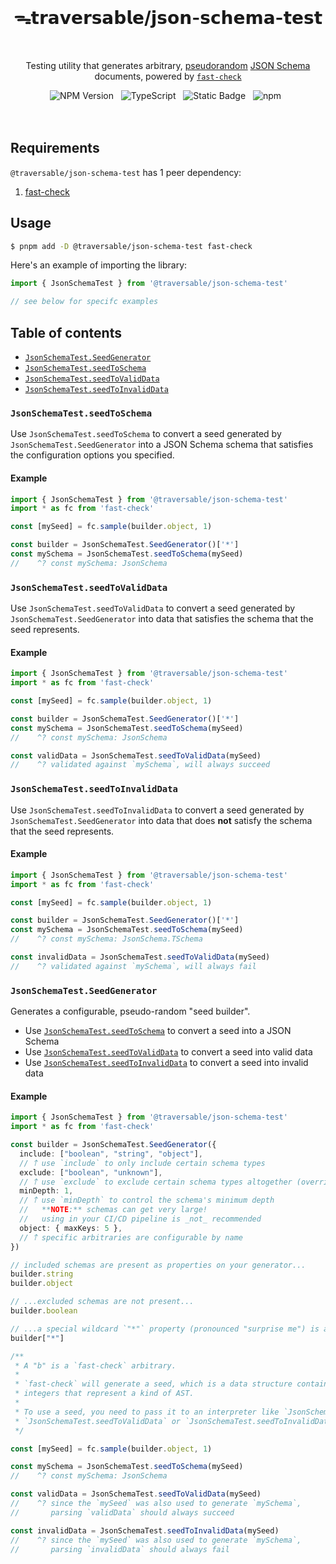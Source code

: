 <br>
<h1 align="center">ᯓ𝘁𝗿𝗮𝘃𝗲𝗿𝘀𝗮𝗯𝗹𝗲/𝗷𝘀𝗼𝗻-𝘀𝗰𝗵𝗲𝗺𝗮-𝘁𝗲𝘀𝘁</h1>
<br>

<p align="center">
  Testing utility that generates arbitrary, <a href="https://en.wikipedia.org/wiki/Pseudorandomness" target="_blank">pseudorandom</a> <a href="https://json-schema.org" target="_blank">JSON Schema</a> documents, powered by <a href="https://github.com/dubzzz/fast-check" target="_blank"><code>fast-check</code></a>
</p>

<div align="center">
  <img alt="NPM Version" src="https://img.shields.io/npm/v/%40traversable%2Fjson-schema-test?style=flat-square&logo=npm&label=npm&color=blue">
  &nbsp;
  <img alt="TypeScript" src="https://img.shields.io/badge/TypeScript-5.5%2B-blue?style=flat-square&logo=TypeScript&logoColor=4a9cf6">
  &nbsp;
  <img alt="Static Badge" src="https://img.shields.io/badge/license-MIT-a094a2?style=flat-square">
  &nbsp;
  <img alt="npm" src="https://img.shields.io/npm/dt/@traversable/json-schema-test?style=flat-square">
  &nbsp;
</div>
<br>
<br>

## Requirements

`@traversable/json-schema-test` has 1 peer dependency:

1. [fast-check](https://fast-check.dev/)

## Usage

```bash
$ pnpm add -D @traversable/json-schema-test fast-check
```

Here's an example of importing the library:

```typescript
import { JsonSchemaTest } from '@traversable/json-schema-test'

// see below for specifc examples
```

## Table of contents

- [`JsonSchemaTest.SeedGenerator`](https://github.com/traversable/schema/tree/main/packages/json-schema-test#jsonschematestseedgenerator)
- [`JsonSchemaTest.seedToSchema`](https://github.com/traversable/schema/tree/main/packages/json-schema-test#jsonschematestseedtoschema)
- [`JsonSchemaTest.seedToValidData`](https://github.com/traversable/schema/tree/main/packages/json-schema-test#jsonschematestseedtovaliddata)
- [`JsonSchemaTest.seedToInvalidData`](https://github.com/traversable/schema/tree/main/packages/json-schema-test#jsonschematestseedtoinvaliddata)


### `JsonSchemaTest.seedToSchema`

Use `JsonSchemaTest.seedToSchema` to convert a seed generated by `JsonSchemaTest.SeedGenerator` into a
JSON Schema schema that satisfies the configuration options you specified.

#### Example

```typescript
import { JsonSchemaTest } from '@traversable/json-schema-test'
import * as fc from 'fast-check'

const [mySeed] = fc.sample(builder.object, 1)

const builder = JsonSchemaTest.SeedGenerator()['*']
const mySchema = JsonSchemaTest.seedToSchema(mySeed)
//    ^? const mySchema: JsonSchema
```

### `JsonSchemaTest.seedToValidData`

Use `JsonSchemaTest.seedToValidData` to convert a seed generated by `JsonSchemaTest.SeedGenerator` into
data that satisfies the schema that the seed represents.

#### Example

```typescript
import { JsonSchemaTest } from '@traversable/json-schema-test'
import * as fc from 'fast-check'

const [mySeed] = fc.sample(builder.object, 1)

const builder = JsonSchemaTest.SeedGenerator()['*']
const mySchema = JsonSchemaTest.seedToSchema(mySeed)
//    ^? const mySchema: JsonSchema

const validData = JsonSchemaTest.seedToValidData(mySeed)
//    ^? validated against `mySchema`, will always succeed
```

### `JsonSchemaTest.seedToInvalidData`

Use `JsonSchemaTest.seedToInvalidData` to convert a seed generated by `JsonSchemaTest.SeedGenerator` into
data that does **not** satisfy the schema that the seed represents.

#### Example

```typescript
import { JsonSchemaTest } from '@traversable/json-schema-test'
import * as fc from 'fast-check'

const [mySeed] = fc.sample(builder.object, 1)

const builder = JsonSchemaTest.SeedGenerator()['*']
const mySchema = JsonSchemaTest.seedToSchema(mySeed)
//    ^? const mySchema: JsonSchema.TSchema

const invalidData = JsonSchemaTest.seedToValidData(mySeed)
//    ^? validated against `mySchema`, will always fail
```

### `JsonSchemaTest.SeedGenerator`

Generates a configurable, pseudo-random "seed builder".

- Use [`JsonSchemaTest.seedToSchema`](https://github.com/traversable/schema/tree/main/packages/json-schema-test#jsonschematestseedtoschema) to convert a seed into a JSON Schema
- Use [`JsonSchemaTest.seedToValidData`](https://github.com/traversable/schema/tree/main/packages/json-schema-test#jsonschematestseedtovaliddata) to convert a seed into valid data
- Use [`JsonSchemaTest.seedToInvalidData`](https://github.com/traversable/schema/tree/main/packages/json-schema-test#jsonschematestseedtoinvaliddata) to convert a seed into invalid data

#### Example

```typescript
import { JsonSchemaTest } from '@traversable/json-schema-test'
import * as fc from 'fast-check'

const builder = JsonSchemaTest.SeedGenerator({
  include: ["boolean", "string", "object"],
  // 𐙘 use `include` to only include certain schema types
  exclude: ["boolean", "unknown"],
  // 𐙘 use `exclude` to exclude certain schema types altogether (overrides `include`)
  minDepth: 1,
  // 𐙘 use `minDepth` to control the schema's minimum depth
  //   **NOTE:** schemas can get very large!
  //   using in your CI/CD pipeline is _not_ recommended
  object: { maxKeys: 5 },
  // 𐙘 specific arbitraries are configurable by name
})

// included schemas are present as properties on your generator...
builder.string
builder.object

// ...excluded schemas are not present...
builder.boolean

// ...a special wildcard `"*"` property (pronounced "surprise me") is always present:
builder["*"]

/**
 * A "b" is a `fast-check` arbitrary.
 *
 * `fast-check` will generate a seed, which is a data structure containing
 * integers that represent a kind of AST.
 *
 * To use a seed, you need to pass it to an interpreter like `JsonSchemaTest.seedToSchema`,
 * `JsonSchemaTest.seedToValidData` or `JsonSchemaTest.seedToInvalidData`:
 */

const [mySeed] = fc.sample(builder.object, 1)

const mySchema = JsonSchemaTest.seedToSchema(mySeed)
//    ^? const mySchema: JsonSchema

const validData = JsonSchemaTest.seedToValidData(mySeed)
//    ^? since the `mySeed` was also used to generate `mySchema`,
//       parsing `validData` should always succeed

const invalidData = JsonSchemaTest.seedToInvalidData(mySeed)
//    ^? since the `mySeed` was also used to generate `mySchema`,
//       parsing `invalidData` should always fail
```

